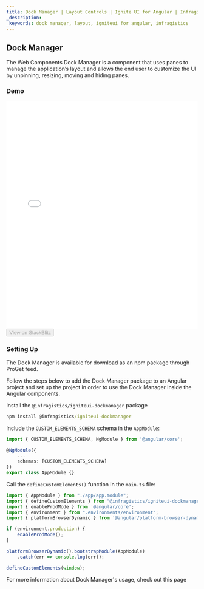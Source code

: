 ```yaml
---
title: Dock Manager | Layout Controls | Ignite UI for Angular | Infragistics
_description: 
_keywords: dock manager, layout, igniteui for angular, infragistics
---
```

## Dock Manager

The Web Components Dock Manager is a component that uses panes to manage the application’s layout and allows the end user to customize the UI by unpinning, resizing, moving and hiding panes.

### Demo

<div class="sample-container loading" style="height: 600px">
    <iframe id="dock-manager-overview-iframe" src='{environment:dvDemosBaseUrl}/layouts/dock-manager-sample' width="100%" height="100%" seamless frameBorder="0" onload="onXPlatSampleIframeContentLoaded(this);"></iframe>
</div>
<div>
    <button data-localize="stackblitz" disabled class="stackblitz-btn" data-iframe-id="dock-manager-overview-iframe" data-demos-base-url="{environment:dvDemosBaseUrl}">View on StackBlitz
    </button>
</div>

<div class="divider--half"></div>


### Setting Up
The Dock Manager is available for download as an npm package through ProGet feed.

Follow the steps below to add the Dock Manager package to an Angular project and set up the project in order to use the Dock Manager inside the Angular components.

Install the `@infragistics/igniteui-dockmanager` package

```cmd
npm install @infragistics/igniteui-dockmanager
```

Include the `CUSTOM_ELEMENTS_SCHEMA` schema in the `AppModule`:

```typescript
import { CUSTOM_ELEMENTS_SCHEMA, NgModule } from '@angular/core';

@NgModule({
    ...
    schemas: [CUSTOM_ELEMENTS_SCHEMA]
})
export class AppModule {}
```
Call the `defineCustomElements()` function in the `main.ts` file:

```typescript
import { AppModule } from "./app/app.module";
import { defineCustomElements } from "@infragistics/igniteui-dockmanager/loader";
import { enableProdMode } from '@angular/core';
import { environment } from ".environments/environment";
import { platformBrowserDynamic } from '@angular/platform-browser-dynamic';

if (environment.production) {
    enableProdMode();
}

platformBrowserDynamic().bootstrapModule(AppModule)
    .catch(err => console.log(err));

defineCustomElements(window);
```
For more information about Dock Manager's usage, check out this page